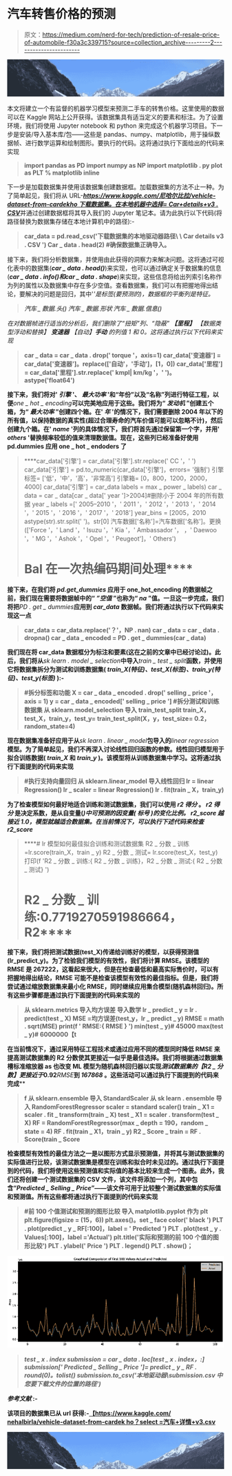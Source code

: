 # 汽车转售价格的预测

> 原文：<https://medium.com/nerd-for-tech/prediction-of-resale-price-of-automobile-f30a3c339715?source=collection_archive---------2----------------------->

![](img/13fae64fab315bf21cd3edb4a7bde0bb.png)

本文将建立一个有监督的机器学习模型来预测二手车的转售价格。这里使用的数据可以在 Kaggle 网站上公开获得。该数据集具有适当定义的要素和标注。为了设置环境，我们将使用 Jupyter notebook 和 python 来完成这个机器学习项目。下一步是安装/导入基本库/包——这些是 pandas、numpy、matplotlib，用于操纵数据帧、进行数学运算和绘制图形。要执行的代码。这将通过执行下面给出的代码来实现

> **import pandas as PD
> import numpy as NP
> import matplotlib . py plot as PLT
> % matplotlib inline**

下一步是加载数据集并使用该数据集创建数据框。加载数据集的方法不止一种。为了简单起见，我们将从 URL-[***https://www.kaggle.com/尼哈尔比拉/vehicle-dataset-from-cardekho 下载数据集。在本地机器中选择= Car+details+v3 . CSV***](https://www.kaggle.com/nehalbirla/vehicle-dataset-from-cardekho?select=Car+details+v3.csv)并通过创建数据框将其导入我们的 Jupyter 笔记本。请为此执行以下代码(将路径替换为数据集存储在本地计算机中的路径):-

> **car_data = pd.read_csv('下载数据集的本地驱动器路径\ \ Car details v3 . CSV ')
> Car _ data . head(2)
> #确保数据集正确导入。**

接下来，我们将分析数据集，并使用由此获得的洞察力来解决问题。这将通过可视化表中的数据集(***car _ data . head()***)来实现，也可以通过确定关于数据集的信息(***car _ data . info()***和***car _ data . shape***)来实现，这些信息将给出列索引名称作为列的属性以及数据集中存在多少空值。查看数据集，我们可以有把握地得出结论，要解决的问题是回归，其中'*'是标签(要预测的)，数据框的平衡列是特征。*

> ***汽车 _ 数据.头()
> 汽车 _ 数据.形状
> 汽车 _ 数据.信息()***

*在对数据帧进行适当的分析后，我们删除了“扭矩”列、“隐蔽” ***【里程】*** 【数据类型浮动和替换】 ***变速器*** 【自动】****手动*** 的列值 1 和 0。这将通过执行以下代码来实现**

> ****car _ data = car _ data . drop(' torque '，axis=1)
> car_data['变速器'] = car_data['变速器']。replace(['自动'，'手动']，[1，0])
> car_data['里程'] = car_data['里程'].str.replace(' kmpl| km/kg '，' ')。astype('float64')****

**接下来，我们将对' ***引擎*** '、 ***最大功率*** '和“年份”以及“名称”列进行特征工程，以便***one _ hot _ encoding***可以完美地应用于这些。我们将为“ ***发动机*** ”创建五个箱，为“ ***最大功率*** ”创建四个箱。在' ***年*** '的情况下，我们需要删除 2004 年以下的所有值，以保持数据的真实性(超过合理寿命的汽车价值可能可以忽略不计)，然后创建九个箱。在' ***name*** '列的具体情况下，我们将首先通过保留第一个字，并用' ***others*** '替换频率较低的值来清理数据值。现在，这些列已经准备好使用 pd.dummies 应用 one _ hot _ endoders 了**

> ****car_data['引擎'] = car_data['引擎'].str.replace(' CC '，' ')
> car_data['引擎'] = pd.to_numeric(car_data['引擎']，errors= '强制')
> 引擎标签= ['低'，'中'，'高'，'非常高']
> 引擎箱= [0，800，1200，2000，4000]
> car_data['引擎'] = car_data labels = max _ power _ labels)
> car _ data = car _ data[car _ data[' year ']>2004]#删除小于 2004 年的所有数据
> year _ labels =[' 2005–2010 '，' 2011 '，' 2012 '，' 2013 '，' 2014 '，' 2015 '，' 2016 '，' 2017 '，' 2018']
> year_bins = [2005，2010 astype(str).str.split(' ')。str[0]
> 汽车数据['名称']=汽车数据['名称']。更换(['Force '，' Land '，' Isuzu '，' Kia '，' Ambassador '，
> ，' Daewoo '，' MG '，' Ashok '，' Opel '，' Peugeot']，' Others')
> # Bal 在一次热编码期间处理****

**接下来，在我们将 ***pd.get_dummies*** 应用于 one_hot_encoding 的数据帧之前，我们现在需要将数据帧中的“ ***”空值*** ”也称为“ ***na*** ”值。一旦这一步完成，我们将把***PD . get _ dummies***应用到 ***car_data*** 数据帧。我们将通过执行以下代码来实现这一点**

> ****car_data = car_data.replace('？'，NP . nan)
> car _ data = car _ data . dropna()
> car _ data _ encoded = PD . get _ dummies(car _ data)****

**我们现在将 car_data 数据框分为标注和要素(这在之前的文章中已经讨论过)。此后，我们将从***sk learn . model _ selection***中导入***train _ test _ split***函数，并使用它将数据集拆分为测试和训练数据集( ***train_X(特征)、test_X(标签)、train_y(特征)、test_y(标签)*** ):-**

> ****#拆分标签和功能
> X = car _ data _ encoded . drop(' selling _ price '，axis = 1)
> y = car _ data _ encoded[' selling _ price ']
> #拆分测试和训练数据集
> 从 sklearn.model_selection 导入 train_test_split
> train_X，test_X，train_y，test_y= train_test_split(X，y，test_size= 0.2，random_state=4)****

**现在数据集准备好应用于从***sk learn . linear _ model***包导入的***linear regression***模型。为了简单起见，我们不再深入讨论线性回归函数的参数。线性回归模型用于拟合训练数据( ***train_X*** 和 ***train_y*** )。该模型将从训练数据集中学习。这将通过执行下面提到的代码来实现**

> ****#执行支持向量回归
> 从 sklearn.linear_model 导入线性回归
> lr = linear Regression()
> lr _ scaler = linear Regression()
> lr . fit(train _ X，train_y)****

**为了检查模型如何最好地适合训练和测试数据集，我们可以使用 ***r2 得分*** 。 ***r2 得分*** 是决定系数，是从自变量(*)中可预测的因变量( ***标号*** )的变化比例。 ***r2_score*** 越接近 1.0，模型就越适合数据集。在当前情况下，可以执行下述代码来检查 ***r2_score******

> ****# lr 模型如何最佳拟合训练和测试数据集
> R2 _ 分数 _ 训练=lr.score(train_X，train _ y)
> R2 _ 分数 _ 测试= lr.score(test_X，test_y)
> 打印(f 'R2 _ 分数 _ 训练:{ R2 _ 分数 _ 训练}，R2 _ 分数 _ 测试:{ R2 _ 分数 _ 测试} ')
> # R2 _ 分数 _ 训练:0.7719270591986664，R2****

**接下来，我们将把测试数据(test_X)传递给训练好的模型，以获得预测值(lr_predict_y)。为了检验我们模型的有效性，我们将计算 RMSE。该模型的 RMSE 是 267222，这看起来很大，但是在检查最低和最高实际售价时，可以有把握地得出结论，RMSE 可能不是检查该模型有效性的最佳指标。但是，我们将尝试通过缩放数据集来最小化 RMSE，同时继续应用集合模型(随机森林回归)。所有这些步骤都是通过执行下面提到的代码来实现的**

> ****从 sklearn.metrics 导入均方误差
> 导入数学
> lr _ predict _ y = lr . predict(test _ X)
> MSE =均方误差(test_y，lr _ predict _ y)
> RMSE = math . sqrt(MSE)
> print(f ' RMSE:{ RMSE } ')
> min(test _ y)# 45000
> max(test _ y)# 6000000【t****

**在当前情况下，通过采用特征工程技术或通过应用不同的模型同时降低 RMSE 来提高测试数据集的 R2 分数使其更接近一似乎是最佳选择。我们将根据通过数据集槽标准缩放器 as 也改变 ML 模型为随机森林回归器以实现*测试数据集的【R2 _ 分数】更接近于*0.92***RMSE***到 ***167868*** 。这些活动可以通过执行下面提到的代码来完成****

> **f **从 sklearn.ensemble 导入 StandardScaler
> 从 sk learn . ensemble 导入 RandomForestRegressor
> scaler = standard scaler()
> train _ X1 = scaler . fit _ transform(train _ X)
> test _ X1 = scaler . transform(test _ X)
> RF = RandomForestRegressor(max _ depth = 190，random _ state = 4)
> RF . fit(train _ X1，train _ y)
> R2 _ Score _ train = RF . Score(train _ Score****

**检查模型有效性的最佳方法之一是以图形方式显示预测值，并将其与测试数据集的实际值进行比较，该测试数据集是模型在训练和拟合时未见过的。通过执行下面提到的代码，我们将使用这些预测值和实际值的基本比较来生成一个图表。此外，我们还将创建一个测试数据集的 CSV 文件，该文件将添加一个列，其中包含“***Predicted _ Selling _ Price***”——该文件可用于比较整个测试数据集的实际值和预测值。所有这些都将通过执行下面提到的代码来实现**

> ****#前 100 个值测试和预测的图形比较
> 导入 matplotlib.pyplot 作为 plt
> plt.figure(figsize = (15，6))
> plt.axes()。set _ face color(' black ')
> PLT . plot(predict _ y _ RF[:100]，label = ' Predicted ')
> PLT . plot(test _ y . Values[:100]，label ='Actual')
> plt.title('实际和预测的前 100 个值的图形比较')
> PLT . ylabel(' Price ')
> PLT . legend()
> PLT . show()；****

**![](img/a88332f636f6aec6b15574274c7ea86e.png)**

> *****test _ x . index
> submission = car _ data . loc[test _ x . index，:]
> submission[' Predicted _ Selling _ Price ']= predict _ y _ RF . round(0)。tolist()
> submission.to_csv('本地驱动器\submission.csv 中您要下载文件的位置的路径')*****

*****参考文献*** :-**

**该项目的数据集已从 url 获得:-[**【https://www.kaggle.com/ nehalbirla/vehicle-dataset-from-cardek ho？select =汽车+详情+v3.csv**](https://www.kaggle.com/nehalbirla/vehicle-dataset-from-cardekho?select=Car+details+v3.csv)**

**![](img/2e36f4096b00ecdab5ab0d7d8a589aa6.png)**